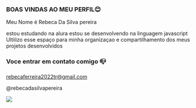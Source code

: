 ### BOAS VINDAS AO MEU PERFIL😊

Meu Nome é Rebeca Da Silva pereira
 
estou estudando na alura 
estou se desenvolvendo na linguagem javascript
Ultilizo esse espaço para minha organizaçao e compartilhamento dos meus projetos desenvolvidos 

### Voce entrar em contato comigo 📪 

rebecaferreira2022tr@gmail.com

@rebecadasilvapereira

![](https://media1.tenor.com/m/q2dF2IwKsxQAAAAC/barbie-lifeinthedreamhouse.gif)
 
